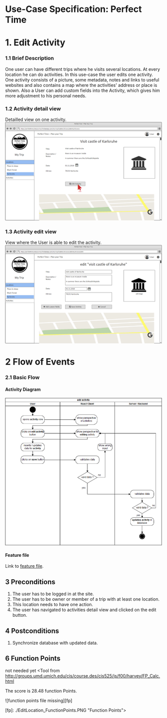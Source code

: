 # Use-Case Specification: Perfect Time
# 1. Edit Activity
### 1.1 Brief Description

One user can have different trips where he visits several locations. At every location he can do activities. In this use-case the user edits one activity. One activity consists of a picture, some metadata, notes and links to useful websites and also contains a map where the activities' address or place is shown.
Also a User can add custom fields into the Activity, which gives him more adjustment to his personal needs.

### 1.2 Activity detail view
Detailled view on one activity.
![activity detail view file missing][ldv]

[ldv]: detailActivityFilled.png "Activity View"

### 1.3 Activity edit view
View where the User is able to edit the activity.
![activity edit view file missing][lev]

[lev]: editActivityFilled.png "Activity View"

# 2 Flow of Events

### 2.1 Basic Flow
#### Activity Diagram

![activity diagram file missing][ad]

[ad]: editActivity_activityDiagramm.png "Activity Diagram"

#### Feature file

Link to [feature file](../../../features/editActivity.feature).

## 3 Preconditions
1. The user has to be logged in at the site.
2. The user has to be owner or member of a trip with at least one location.
3. This location needs to have one action.
4. The user has navigated to activities detail view and clicked on the edit button.

## 4 Postconditions
1. Synchronize database with updated data.

## 6 Function Points
not needed yet
<Tool from http://groups.umd.umich.edu/cis/course.des/cis525/js/f00/harvey/FP_Calc.html

The score is 28.48 function Points.

![function points file missing][fp]

[fp]: ./EditLocation_FunctionPoints.PNG "Function Points">


